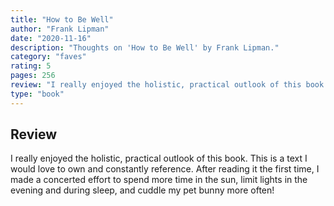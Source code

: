 ```yaml
---
title: "How to Be Well"
author: "Frank Lipman"
date: "2020-11-16"
description: "Thoughts on 'How to Be Well' by Frank Lipman."
category: "faves"
rating: 5
pages: 256
review: "I really enjoyed the holistic, practical outlook of this book. This is a text I would love to own and constantly reference. After reading it the first time, I made a concerted effort to spend more time in the sun, limit lights in the evening and during sleep, and cuddle my pet bunny more often!"
type: "book"
---
```


## Review

I really enjoyed the holistic, practical outlook of this book. This is a text I would love to own and constantly reference. After reading it the first time, I made a concerted effort to spend more time in the sun, limit lights in the evening and during sleep, and cuddle my pet bunny more often!
